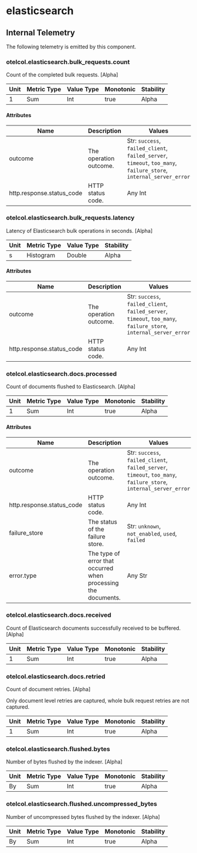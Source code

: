 [comment]: <> (Code generated by mdatagen. DO NOT EDIT.)

# elasticsearch

## Internal Telemetry

The following telemetry is emitted by this component.

### otelcol.elasticsearch.bulk_requests.count

Count of the completed bulk requests. [Alpha]

| Unit | Metric Type | Value Type | Monotonic | Stability |
| ---- | ----------- | ---------- | --------- | --------- |
| 1 | Sum | Int | true | Alpha |

#### Attributes

| Name | Description | Values |
| ---- | ----------- | ------ |
| outcome | The operation outcome. | Str: ``success``, ``failed_client``, ``failed_server``, ``timeout``, ``too_many``, ``failure_store``, ``internal_server_error`` |
| http.response.status_code | HTTP status code. | Any Int |

### otelcol.elasticsearch.bulk_requests.latency

Latency of Elasticsearch bulk operations in seconds. [Alpha]

| Unit | Metric Type | Value Type | Stability |
| ---- | ----------- | ---------- | --------- |
| s | Histogram | Double | Alpha |

#### Attributes

| Name | Description | Values |
| ---- | ----------- | ------ |
| outcome | The operation outcome. | Str: ``success``, ``failed_client``, ``failed_server``, ``timeout``, ``too_many``, ``failure_store``, ``internal_server_error`` |
| http.response.status_code | HTTP status code. | Any Int |

### otelcol.elasticsearch.docs.processed

Count of documents flushed to Elasticsearch. [Alpha]

| Unit | Metric Type | Value Type | Monotonic | Stability |
| ---- | ----------- | ---------- | --------- | --------- |
| 1 | Sum | Int | true | Alpha |

#### Attributes

| Name | Description | Values |
| ---- | ----------- | ------ |
| outcome | The operation outcome. | Str: ``success``, ``failed_client``, ``failed_server``, ``timeout``, ``too_many``, ``failure_store``, ``internal_server_error`` |
| http.response.status_code | HTTP status code. | Any Int |
| failure_store | The status of the failure store. | Str: ``unknown``, ``not_enabled``, ``used``, ``failed`` |
| error.type | The type of error that occurred when processing the documents. | Any Str |

### otelcol.elasticsearch.docs.received

Count of Elasticsearch documents successfully received to be buffered. [Alpha]

| Unit | Metric Type | Value Type | Monotonic | Stability |
| ---- | ----------- | ---------- | --------- | --------- |
| 1 | Sum | Int | true | Alpha |

### otelcol.elasticsearch.docs.retried

Count of document retries. [Alpha]

Only document level retries are captured, whole bulk request retries are not captured.

| Unit | Metric Type | Value Type | Monotonic | Stability |
| ---- | ----------- | ---------- | --------- | --------- |
| 1 | Sum | Int | true | Alpha |

### otelcol.elasticsearch.flushed.bytes

Number of bytes flushed by the indexer. [Alpha]

| Unit | Metric Type | Value Type | Monotonic | Stability |
| ---- | ----------- | ---------- | --------- | --------- |
| By | Sum | Int | true | Alpha |

### otelcol.elasticsearch.flushed.uncompressed_bytes

Number of uncompressed bytes flushed by the indexer. [Alpha]

| Unit | Metric Type | Value Type | Monotonic | Stability |
| ---- | ----------- | ---------- | --------- | --------- |
| By | Sum | Int | true | Alpha |
